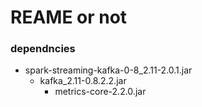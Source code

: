 # REAME or not



### dependncies

- spark-streaming-kafka-0-8_2.11-2.0.1.jar
	- kafka_2.11-0.8.2.2.jar
		- metrics-core-2.2.0.jar
